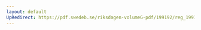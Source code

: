 ```yaml
---
layout: default
UpRedirect: https://pdf.swedeb.se/riksdagen-volumeG-pdf/199192/reg_199192/reg_199192_0420.pdf
---
```

